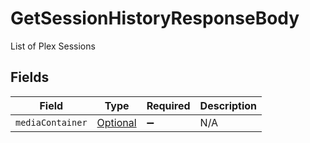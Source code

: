 # GetSessionHistoryResponseBody

List of Plex Sessions


## Fields

| Field                                                                                                   | Type                                                                                                    | Required                                                                                                | Description                                                                                             |
| ------------------------------------------------------------------------------------------------------- | ------------------------------------------------------------------------------------------------------- | ------------------------------------------------------------------------------------------------------- | ------------------------------------------------------------------------------------------------------- |
| `mediaContainer`                                                                                        | [Optional<GetSessionHistoryMediaContainer>](../../models/operations/GetSessionHistoryMediaContainer.md) | :heavy_minus_sign:                                                                                      | N/A                                                                                                     |